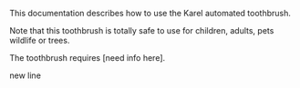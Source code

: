 This documentation describes how to use the Karel automated toothbrush.

Note that this toothbrush is totally safe to use for children, adults, pets wildlife or trees.

The toothbrush requires [need info here].

new line

